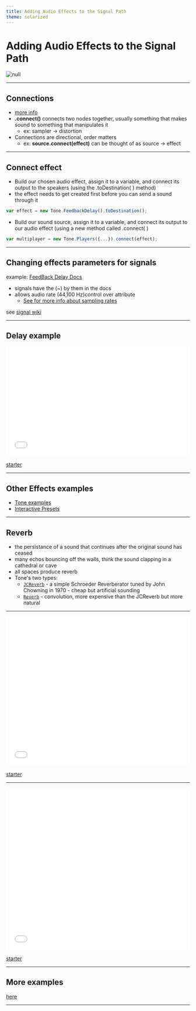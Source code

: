 ```yaml
---
title: Adding Audio Effects to the Signal Path
theme: solarized
---
```


# Adding Audio Effects to the Signal Path

![null](https://d33wubrfki0l68.cloudfront.net/9895a96ef2e25d8ace31a86e635753e974127fee/938b2/images/uploads/effects_pathway.png)

---

## Connections

- [more info](https://github.com/Tonejs/Tone.js/wiki/Connections)
- **.connect()** connects two nodes together, usually something that makes sound to something that manipulates it
  - ex: sampler -> distortion
- Connections are directional, order matters 
  - ex: **source.connect(effect)** can be thought of as source -> effect

---

## Connect effect

- Build our chosen audio effect, assign it to a variable, and connect its output to the speakers (using the .toDestination( ) method)
- the effect needs to get created first before you can send a sound through it

```js
var effect = new Tone.FeedbackDelay().toDestination();
```

- Build our sound source, assign it to a variable, and connect its output to our 
  audio effect (using a new method called .connect( )

```js
var multiplayer = new Tone.Players({...}).connect(effect);
```
---

## Changing effects parameters for signals

example:
[FeedBack Delay Docs](https://tonejs.github.io/docs/14.7.77/FeedbackDelay)

- signals have the (~) by them in the docs
- allows audio rate (44,100 Hz)control over attribute
  - [See for more info about sampling rates](http://digitalsoundandmusic.com/5-1-2-digitization/)

see [signal wiki](https://github.com/Tonejs/Tone.js/wiki/Signals#setting-values)

---

## Delay example

<iframe height="300" style="width: 100%;" scrolling="no" title="PDM Sound - Audio Effects Intro." src="//codepen.io/lsuddem/embed/preview/QxBmpm/?height=300&theme-id=35490&default-tab=result" frameborder="no" allowtransparency="true" allowfullscreen="true">
  See the Pen <a href='https://codepen.io/lsuddem/pen/QxBmpm/'>PDM Sound - Audio Effects Intro.</a> by LSU DDEM
  (<a href='https://codepen.io/lsuddem'>@lsuddem</a>) on <a href='https://codepen.io'>CodePen</a>.
</iframe>

[starter](https://codepen.io/lsuddem/pen/LqJPdw?editors=0010)

---

## Other Effects examples

- [Tone examples](https://tonejs.github.io/examples/)
- [Interactive Presets](https://www.guitarland.com/MusicTheoryWithToneJS/Presets-gh-pages/)

---

## Reverb

- the persistance of a sound that continues after the original sound has ceased
- many echos bouncing off the walls, think the sound clapping in a cathedral or cave
- all spaces produce reverb
- Tone's two types: 
  - [`JCReverb`](https://tonejs.github.io/docs/14.7.77/JCReverb) - a simple Schroeder Reverberator tuned by John Chowning in 1970 - cheap but artificial sounding
  - [`Reverb`](https://tonejs.github.io/docs/14.7.77/Reverb) - convolution, more expensive than the JCReverb but more natural

---

<iframe height="409" style="width: 100%;" scrolling="no" title="PDM Sound: Reverb Example" src="//codepen.io/lsuddem/embed/oyaRoE/?height=409&theme-id=35490&default-tab=result" frameborder="no" allowtransparency="true" allowfullscreen="true">
  See the Pen <a href='https://codepen.io/lsuddem/pen/oyaRoE/'>PDM Sound: Reverb Example</a> by LSU DDEM
  (<a href='https://codepen.io/lsuddem'>@lsuddem</a>) on <a href='https://codepen.io'>CodePen</a>.
</iframe>

[starter](https://codepen.io/lsuddem/pen/jdvWWO?editors=0010)

---

<iframe height="444" style="width: 100%;" scrolling="no" title="PDM Sound: Distortion Example" src="//codepen.io/lsuddem/embed/GGYaLL/?height=444&theme-id=35490&default-tab=result" frameborder="no" allowtransparency="true" allowfullscreen="true">
  See the Pen <a href='https://codepen.io/lsuddem/pen/GGYaLL/'>PDM Sound: Distortion Example</a> by LSU DDEM
  (<a href='https://codepen.io/lsuddem'>@lsuddem</a>) on <a href='https://codepen.io'>CodePen</a>.
</iframe>

[starter](https://codepen.io/lsuddem/pen/yZxeMO?editors=0010)

---

## More examples

[here](https://pdm.lsupathways.org/3_audio/1_sampler/2_lesson_2/)

---
